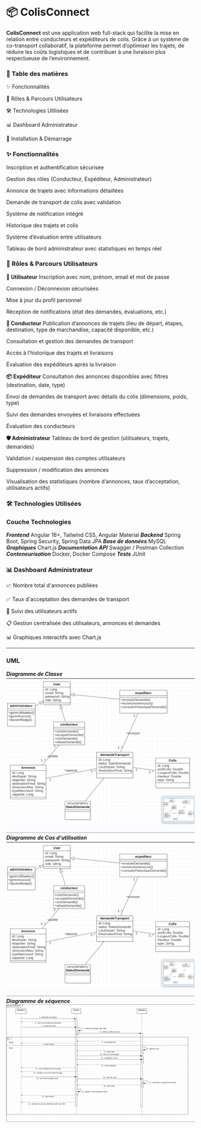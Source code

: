 # **📦 ColisConnect**

**ColisConnect** est une application web full-stack qui facilite la mise en relation entre conducteurs et expéditeurs de colis. Grâce à un système de co-transport collaboratif, la plateforme permet d’optimiser les trajets, de réduire les coûts logistiques et de contribuer à une livraison plus respectueuse de l’environnement.

### **📌 Table des matières**

✨ Fonctionnalités

👥 Rôles & Parcours Utilisateurs

🛠️ Technologies Utilisées

📊 Dashboard Administrateur

🚀 Installation & Démarrage

### ✨ Fonctionnalités

Inscription et authentification sécurisée

Gestion des rôles (Conducteur, Expéditeur, Administrateur)

Annonce de trajets avec informations détaillées

Demande de transport de colis avec validation

Système de notification intégré

Historique des trajets et colis

Système d’évaluation entre utilisateurs

Tableau de bord administrateur avec statistiques en temps réel

### **👥 Rôles & Parcours Utilisateurs**

**🧑 Utilisateur**
Inscription avec nom, prénom, email et mot de passe

Connexion / Déconnexion sécurisées

Mise à jour du profil personnel

Réception de notifications (état des demandes, évaluations, etc.)

**🚛 Conducteur**
Publication d’annonces de trajets (lieu de départ, étapes, destination, type de marchandise, capacité disponible, etc.)

Consultation et gestion des demandes de transport

Accès à l’historique des trajets et livraisons

Évaluation des expéditeurs après la livraison

**📦 Expéditeur**
Consultation des annonces disponibles avec filtres (destination, date, type)

Envoi de demandes de transport avec détails du colis (dimensions, poids, type)

Suivi des demandes envoyées et livraisons effectuées

Évaluation des conducteurs

**🛡️ Administrateur**
Tableau de bord de gestion (utilisateurs, trajets, demandes)

Validation / suspension des comptes utilisateurs

Suppression / modification des annonces

Visualisation des statistiques (nombre d’annonces, taux d’acceptation, utilisateurs actifs)

### **🛠️ Technologies Utilisées**

### Couche	Technologies

**_Frontend_**	Angular 16+, Tailwind CSS, Angular Material
**_Backend_**	Spring Boot, Spring Security, Spring Data JPA
**_Base de données_**	MySQL
**_Graphiques_**	Chart.js 
**_Documentation API_**	Swagger / Postman Collection
**_Conteneurisation_**	Docker, Docker Compose
**_Tests_**	JUnit

### 📊 Dashboard Administrateur

📈 Nombre total d'annonces publiées

✅ Taux d'acceptation des demandes de transport

👥 Suivi des utilisateurs actifs

📋 Gestion centralisée des utilisateurs, annonces et demandes

📊 Graphiques interactifs avec Chart.js
_________________________________________________________________________________________

### **UML**

**_Diagramme de Classe_**
![Diagrammes](UML/Diagramme%20de%20classe.png)
**_Diagramme de Cas d'utilisation_**
![Diagrammes](UML/Diagramme%20de%20classe.png)
**_Diagramme de séquence_**
![Diagrammes](UML/séquence.png)
